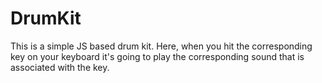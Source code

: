 # DrumKit
This is a simple JS based drum kit. Here, when you hit the corresponding key on your keyboard it's going to play the corresponding sound that is associated with the key.
